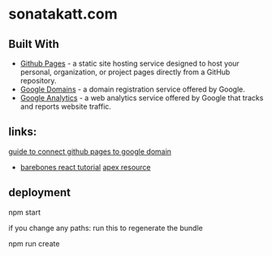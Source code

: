 # sonatakatt.com


## Built With
* [Github Pages](https://pages.github.com/) - a static site hosting service designed to host your personal, organization, or project pages directly from a GitHub repository.
* [Google Domains](https://domains.google/#/) -  a domain registration service offered by Google.
* [Google Analytics](https://www.google.com/analytics/) -  a web analytics service offered by Google that tracks and reports website traffic.



## links:

[guide to connect github pages to google domain](http://www.curtismlarson.com/blog/2015/04/12/github-pages-google-domains/)
* [barebones react tutorial](https://js.plainenglish.io/a-guide-to-creating-a-react-app-without-create-react-app-5337c5ac2ea0)
[apex resource](https://help.github.com/en/articles/setting-up-an-apex-domain)

## deployment

npm start

if you change any paths: run this to regenerate the bundle 

npm run create
